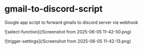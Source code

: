 # gmail-to-discord-script
Google app script to forward gmails to discord server via webhook

![select-function](/Screenshot from 2025-06-05 11-42-50.png)

![trigger-settings](/Screenshot from 2025-06-05 11-42-13.png)
